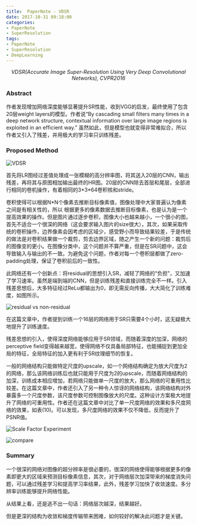 ```yaml
---
title:  PaperNote - VDSR
date: 2017-10-31 09:18:00
categories:
- PaperNote
- SuperResolution
tags:
- PaperNote
- SuperResolution
- DeepLearning
---
```


<center><i>VDSR(Accurate Image Super-Resolution Using Very Deep Convolutional Networks), CVPR2016</i></center>

<!-- more --> 

### Abstract

作者发现增加网络深度能够显著提升SR性能，收到VGG的启发，最终使用了包含20层weight layers的模型。作者说“By cascading small ﬁlters many times in a deep network structure, contextual information over large image regions is exploited in an efﬁcient way.” 虽然如此，但是模型也就变得非常难拟合，所以作者又引入了残差，并用极大的学习率只训练残差。

### Proposed Method

![VDSR](https://github.com/mengyangniu/images/blob/master/VDSR-Figure2.PNG?raw=true)

首先将LR图经过差值处理成一张模糊的高分辨率图，将其送入20层的CNN，输出残差，再将其与原图相加输出最终的HR图。20层的CNN除去首层和尾层，全部进行相同的卷机操作，有着相同的3\*3\*64卷积核和stride。

卷积使得可以根据N\*N个像素去推断目标像素值，图像处理中大家普遍认为像素之间是有相关性的，所以 根据更多的像素数据去推断目标像素，也是认为是一个提高效果的操作。但是图片通过逐步卷积，图像大小也越来越小，一个很小的图，首先不适合一个很深的网络（这会要求输入图片的size很大），其次，如果采取传统的卷积操作，边界像素会因考虑的区域少，感受野小而导致结果较差，于是传统的做法是对卷积结果做一个裁剪，剪去边界区域，随之产生一个新的问题：裁剪后的图像变的更小。在图像分类中，这个问题并不算严重，但是在SR问题中，这会导致输入与输出的不一致。为避免这个问题，作者对每一个卷积层都做了zero-padding处理，保证了卷积前后的一致性。

此网络还有一个创新点：将residual的思想引入SR，减轻了网络的“负担”，又加速了学习速率。虽然是端到端的CNN，但是训练残差和直接训练完全不一样。引入残差思想后，大多特征经过ReLu都输出为0，即无需反向传播，大大简化了训练难度，如图所示。

![residual vs non-residual](https://github.com/mengyangniu/images/blob/master/VDSR-Figure4.PNG?raw=true)

在这篇文章中，作者提到训练一个16层的网络用于SR只需要4个小时，这无疑极大地提升了训练速度。

残差思想的引入，使得深度网络能够应用于SR领域，而随着深度的加深，网络的perceptive field变得越来越宽，使得网络不仅具备局部特征，也能捕捉到更加全局的特征，全局特征的加入更有利于SR纹理细节的恢复。

一般的网络结构只能做特定尺度的upscale，如一个网络结构确定为放大尺度为2的网络，那么该网络训练后也就只能用于尺度为2的upscale，而随着网络结构的加深，训练成本相应增加，若网络只能做单一尺度的放大，那么网络的可重用性比较差。在这篇文章中，作者还引入了另一种令人惊讶的网络结构，该网络结构对外暴露多一个尺度参数，该尺度参数可控制图像放大的尺度。这种设计方案极大地提升了网络的可重用性。作者还在这篇文章中对比了单一尺度网络的效果和多尺度网络的效果，如表(10)。可以发现，多尺度网络的效果不仅不降低，反而提升了PSNR值。

![Scale Factor Experiment](https://github.com/mengyangniu/images/blob/master/VDSR-Table2.PNG?raw=true)

![compare](https://github.com/mengyangniu/images/blob/master/VDSR-Figure5.PNG?raw=true)

### Summary

一个很深的网络对图像的超分辨率是很必要的，很深的网络使得能够根据更多的像素即更大的区域来预测目标像素信息，其次，对于网络层次加深带来的梯度消失问题，可以通过残差学习和提高学习率结果，此外，残差学习加快了收敛速度。多分辨率训练能够提升网络性能。

从结果上看，还是逃不出一句话：网络层次越深，结果越好。

但是更深的结构为收敛和梯度传输带来困难，如何较好的解决此问题才是关键。
